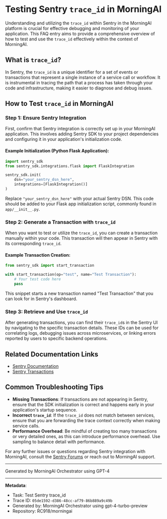 # Testing Sentry `trace_id` in MorningAI

Understanding and utilizing the `trace_id` within Sentry in the MorningAI platform is crucial for effective debugging and monitoring of your application. This FAQ entry aims to provide a comprehensive overview of how to test and use the `trace_id` effectively within the context of MorningAI.

## What is `trace_id`?

In Sentry, the `trace_id` is a unique identifier for a set of events or transactions that represent a single instance of a service call or workflow. It is instrumental in tracing the path that a process has taken through your code and infrastructure, making it easier to diagnose and debug issues.

## How to Test `trace_id` in MorningAI

### Step 1: Ensure Sentry Integration

First, confirm that Sentry integration is correctly set up in your MorningAI application. This involves adding Sentry SDK to your project dependencies and configuring it in your application's initialization code.

#### Example Initialization (Python Flask Application):

```python
import sentry_sdk
from sentry_sdk.integrations.flask import FlaskIntegration

sentry_sdk.init(
    dsn="your_sentry_dsn_here",
    integrations=[FlaskIntegration()]
)
```

Replace `"your_sentry_dsn_here"` with your actual Sentry DSN. This code should be added to your Flask app initialization script, commonly found in `app/__init__.py`.

### Step 2: Generate a Transaction with `trace_id`

When you want to test or utilize the `trace_id`, you can create a transaction manually within your code. This transaction will then appear in Sentry with its corresponding `trace_id`.

#### Example Transaction Creation:

```python
from sentry_sdk import start_transaction

with start_transaction(op="test", name="Test Transaction"):
    # Your test code here
    pass
```

This snippet starts a new transaction named "Test Transaction" that you can look for in Sentry's dashboard.

### Step 3: Retrieve and Use `trace_id`

After generating transactions, you can find their `trace_id`s in the Sentry UI by navigating to the specific transaction details. These IDs can be used for correlating logs, debugging issues across microservices, or linking errors reported by users to specific backend operations.

## Related Documentation Links

- [Sentry Documentation](https://docs.sentry.io/platforms/python/)
- [Sentry Transactions](https://docs.sentry.io/product/performance/transaction-summary/)

## Common Troubleshooting Tips

- **Missing Transactions**: If transactions are not appearing in Sentry, ensure that the SDK initialization is correct and happens early in your application's startup sequence.
- **Incorrect `trace_id`**: If the `trace_id` does not match between services, ensure that you are forwarding the trace context correctly when making service calls.
- **Performance Overhead**: Be mindful of creating too many transactions or very detailed ones, as this can introduce performance overhead. Use sampling to balance detail with performance.

For any further issues or questions regarding Sentry integration with MorningAI, consult the [Sentry Forums](https://forum.sentry.io/) or reach out to MorningAI support.

---
Generated by MorningAI Orchestrator using GPT-4

---

**Metadata**:
- Task: Test Sentry trace_id
- Trace ID: `05de1592-d386-48cc-af79-86b889a9c49b`
- Generated by: MorningAI Orchestrator using gpt-4-turbo-preview
- Repository: RC918/morningai
